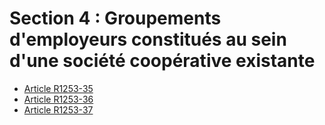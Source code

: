 # Section 4 : Groupements d'employeurs constitués  au sein d'une société coopérative existante

* [Article R1253-35](./LEGIARTI000018537206.md)
* [Article R1253-36](./LEGIARTI000018537204.md)
* [Article R1253-37](./LEGIARTI000018537202.md)
